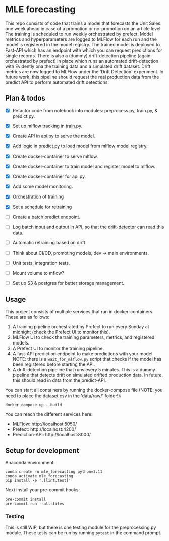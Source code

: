 
# MLE forecasting

This repo consists of code that trains a model that forecasts the Unit Sales one week ahead in case of a promotion or no-promotion on an article level. The training is scheduled to run weekly orchestrated by prefect. Model metrics and hyperparameters are logged to MLFlow for each run and the model is registered in the model registry. The trained model is deployed to Fast-API which has an endpoint with whiich you can request predictions for single records. There is also a (dummy) drift-detection pipeline (again orchestrated by prefect) in place which runs an automated drift-detection with Evidently ona the training data and a simulated drift dataset. Drift metrics are now logged to MLFlow under the 'Drift Detection' experiment. In future work, this pipeline should request the real production data from the predict API to perform automated drift detections.


## Plan & todos

- [x] Refactor code from notebook into modules: preprocess.py, train.py, & predict.py.
- [x] Set up mlflow tracking in train.py.
- [x] Create API in api.py to serve the model.
- [x] Add logic in predict.py to load model from mlflow model registry.
- [x] Create docker-container to serve mlflow.
- [x] Create docker-container to train model and register model to mlflow.
- [x] Create docker-container for api.py.
- [x] Add some model monitoring.
- [x] Orchestration of training
- [x] Set a schedule for retraining
- [ ] Create a batch predict endpoint.
- [ ] Log batch input and output in API, so that the drift-detector can read this data.
- [ ] Automatic retraining based on drift
- [ ] Think about CI/CD, promoting models, dev -> main environments.
- [ ] Unit tests, integration tests.
- [ ] Mount volume to mflow?
- [ ] Set up S3 & postgres for better storage management.


## Usage

This project consists of multiple services that run in docker-containers. These are as follows:

1. A training pipeline orchestrated by Prefect to run every Sunday at midnight (check the Prefect UI to monitor this).
2. MLFlow UI to check the training parameters, metrics, and registered models.
3. A Prefect UI to monitor the training pipeline.
4. A fast-API prediction endpoint to make predictions with your model. NOTE: there is a `wait_for_mlflow.py` script that checks if the model has been registered before starting the API.
5. A drift-detection pipeline that runs every 5 minutes. This is a dummy pipeline that detects drift on simulated drifted production data. In future, this should read in data from the predict-API. 

You can start all containers by running the docker-compose file (NOTE: you need to place the dataset.csv in the 'data/raw/' folder!):

```
docker compose up --build
```

You can reach the different services here:

- MLFlow: http://localhost:5050/
- Prefect: http://localhost:4200/
- Prediction-API: http://localhost:8000/


## Setup for development

Anaconda environment:
```
conda create -n mle_forecasting python=3.11
conda activate mle_forecasting
pip install -e '.[lint,test]'
```

Next install your pre-commit hooks:
```
pre-commit install
pre-commit run --all-files
```


### Testing
This is still WIP, but there is one testing module for the preprocessing.py module. These tests can be run by running `pytest` in the command prompt.